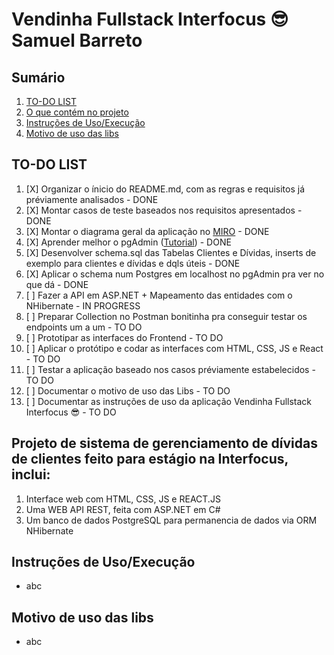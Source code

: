 # Vendinha Fullstack Interfocus 😎 Samuel Barreto

## Sumário
1. [TO-DO LIST](#to-do-list)
2. [O que contém no projeto](#projeto-de-sistema-de-gerenciamento-de-dívidas-de-clientes-feito-para-estágio-na-interfocus-inclui)
3. [Instruções de Uso/Execução](#instruções-de-usoexecução)
4. [Motivo de uso das libs](#motivo-de-uso-das-libs)

## **TO-DO LIST**

1. [X] Organizar o ínicio do README.md, com as regras e requisitos já préviamente analisados - DONE
2. [X] Montar casos de teste baseados nos requisitos apresentados - DONE
3. [X] Montar o diagrama geral da aplicação no [MIRO](https://miro.com/pt/mapeamento-processos/) - DONE
4. [X] Aprender melhor o pgAdmin ([Tutorial](https://www.youtube.com/watch?v=WFT5MaZN6g4&ab_channel=DatabaseStar)) - DONE
5. [X] Desenvolver schema.sql das Tabelas Clientes e Dívidas, inserts de exemplo para clientes e dívidas e dqls úteis - DONE
6. [X] Aplicar o schema num Postgres em localhost no pgAdmin pra ver no que dá - DONE
7. [ ] Fazer a API em ASP.NET + Mapeamento das entidades com o NHibernate - IN PROGRESS
8. [ ] Preparar Collection no Postman bonitinha pra conseguir testar os endpoints um a um - TO DO
9. [ ] Prototipar as interfaces do Frontend - TO DO
1. [ ] Aplicar o protótipo e codar as interfaces com HTML, CSS, JS e React - TO DO
1. [ ] Testar a aplicação baseado nos casos préviamente estabelecidos - TO DO
1. [ ] Documentar o motivo de uso das Libs - TO DO
1. [ ] Documentar as instruções de uso da aplicação Vendinha Fullstack Interfocus 😎 - TO DO

## Projeto de sistema de gerenciamento de dívidas de clientes feito para estágio na Interfocus, inclui:

1. Interface web com HTML, CSS, JS e REACT.JS
2. Uma WEB API REST, feita com ASP.NET em C#
3. Um banco de dados PostgreSQL para permanencia de dados via ORM NHibernate

## Instruções de Uso/Execução

* abc

## Motivo de uso das libs

* abc

